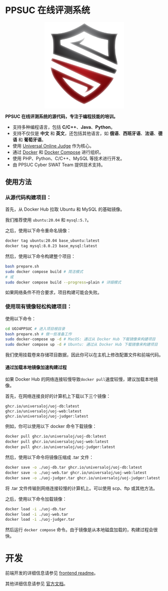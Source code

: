 # PPSUC 在线评测系统

<p align="center">
  <img src="./CyberSwat.png" alt="CyberSwat" style="display: block; margin: auto; width: 50%;">
</p>

**PPSUC 在线评测系统的源代码，专注于编程技能的培训。**

- 支持多种编程语言，包括 **C/C++**、**Java**、**Python**。
- 支持不仅仅是 **中文** 和 **英文**，还包括其他语言，如 **俄语**、**西班牙语**、**法语**、**德语** 和 **葡萄牙语**。
- 使用 [Universal Online Judge](https://universaloj.github.io/) 作为核心。
- 通过 [Docker](https://www.docker.com/) 和 [Docker Compose](https://docs.docker.com/compose/) 进行组织。
- 使用 PHP、Python、C/C++、MySQL 等技术进行开发。
- 由 PPSUC Cyber SWAT Team 提供技术支持。

## 使用方法

### 从源代码构建项目：

首先，从 Docker Hub 拉取 Ubuntu 和 MySQL 的基础镜像。

我们推荐使用 ``ubuntu:20.04`` 和 ``mysql:5.7``。

之后，使用以下命令重命名镜像：

```bash
docker tag ubuntu:20.04 base_ubuntu:latest
docker tag mysql:8.0.23 base_mysql:latest
```

然后，使用以下命令构建整个项目：

```bash
bash prepare.sh
sudo docker compose build # 简洁模式
# 或
sudo docker compose build --progress=plain # 详细模式
```

如果网络条件不符合要求，项目构建可能会失败。

### 使用现有镜像轻松构建项目：

使用以下命令：

```bash
cd UOJ4PPSUC # 进入项目根目录
bash prepare.sh # 做一些准备工作
sudo docker-compose up -d # MacOS: 通过从 Docker Hub 下载镜像来构建项目
sudo docker compose up -d # Ubuntu: 通过从 Docker Hub 下载镜像来构建项目
```

我们使用挂载卷来存储项目数据，因此你可以在主机上修改配置文件和前端代码。

#### 通过加载本地镜像加速构建过程

如果 Docker Hub 的网络连接较慢导致``docker pull``速度较慢，建议加载本地镜像。

首先，在网络连接良好的计算机上下载以下三个镜像：

```text
ghcr.io/universaloj/uoj-db:latest
ghcr.io/universaloj/uoj-web:latest
ghcr.io/universaloj/uoj-judger:latest
```

例如，你可以使用以下 docker 命令下载镜像：

```Bash
docker pull ghcr.io/universaloj/uoj-db:latest
docker pull ghcr.io/universaloj/uoj-web:latest
docker pull ghcr.io/universaloj/uoj-judger:latest
```

然后，使用以下命令将镜像压缩成 .tar 文件：

```Bash
docker save -o ./uoj-db.tar ghcr.io/universaloj/uoj-db:latest
docker save -o ./uoj-web.tar ghcr.io/universaloj/uoj-web:latest
docker save -o ./uoj-judger.tar ghcr.io/universaloj/uoj-judger:latest
```

将 .tar 文件传输到网络连接较慢的计算机上。可以使用 scp、ftp 或其他方法。

之后，使用以下命令加载镜像：

```Bash
docker load -i ./uoj-db.tar
docker load -i ./uoj-web.tar
docker load -i ./uoj-judger.tar
```

然后运行 ``docker compose`` 命令。由于镜像是从本地磁盘加载的，构建过程会很快。

# 开发

前端开发的详细信息请参见 [frontend readme](web/readme.md)。

其他详细信息请参见 [官方文档](https://universaloj.github.io/)。
